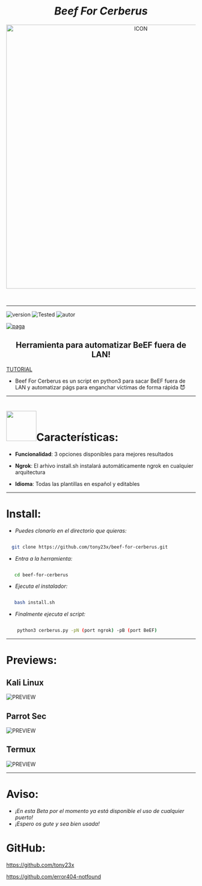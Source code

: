 <h1 align="center"> <i> Beef For Cerberus </i> </h1>

<p align="center"><img src="https://i.ibb.co/gdYnSx6/icon.png" alt="ICON" align="center" border="0" width="700" height="auto"></p>

<br><hr>

![version]
![Tested]
![autor]


[![paga](https://img.shields.io/badge/Dona/Apoya-Aquí-green.svg)](https://www.paypal.me/th3pr3d4t0r)

<h2 align="center"> Herramienta para automatizar BeEF fuera de LAN! </h3>

<p align="center">

  <a href="https://youtu.be/dt9-6fafywk" align="center">TUTORIAL</a>

</p>

* Beef For Cerberus es un script en python3 para sacar BeEF fuera de LAN y automatizar págs para enganchar víctimas de forma rápida 😈

<hr>

<h1><img src="https://i.ibb.co/8d71xfm/d92st7e-80156788-7d49-48e4-9cfe-8d7b63ce8b12.gif" width="80">Características:</h1>

 * <b>Funcionalidad</b>: 3 opciones disponibles para mejores resultados

 * <b>Ngrok</b>: El arhivo install.sh instalará automáticamente ngrok en cualquier arquitectura 

 * <b>Idioma</b>: Todas las plantillas en español y editables

<hr>

# Install:

* _Puedes clonarlo en el directorio que quieras:_

 

```sh

  git clone https://github.com/tony23x/beef-for-cerberus.git

```

* _Entra a la herramienta:_

```sh

   cd beef-for-cerberus

```

* _Ejecuta el instalador:_

```sh

   bash install.sh

```

* _Finalmente ejecuta el script:_

```sh

    python3 cerberus.py -pN (port ngrok) -pB (port BeEF)

```

<hr>

# Previews:

## Kali Linux

<img src="#" alt="PREVIEW"  align="center">

## Parrot Sec

<img src="#" alt="PREVIEW"  align="center">

## Termux

<img src="#" alt="PREVIEW"  align="center">

<hr>

# Aviso:

* _¡En esta Beta por el momento ya está disponible el uso de cualquier puerto!_
* _¡Espero os gute y sea bien usada!_

# GitHub:

https://github.com/tony23x

https://github.com/error404-notfound

<!-- MarkDown Links & Images -->

[version]: https://img.shields.io/badge/Version-BETA%3A%20V.4.0-orange

[tested]: https://img.shields.io/badge/Tested-Kali%20Linux%20%7C%20Parrot%20Sec%20%7C%20Arch%20Linux%20%7C%20Termux-blue

[autor]: https://img.shields.io/badge/Author-%40Th3__Pr3d4t0r-red
